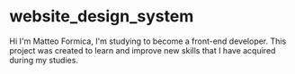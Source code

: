 # website_design_system

Hi I'm Matteo Formica, I'm studying to become a front-end developer.
This project was created to learn and improve new skills that I have acquired during my studies.
